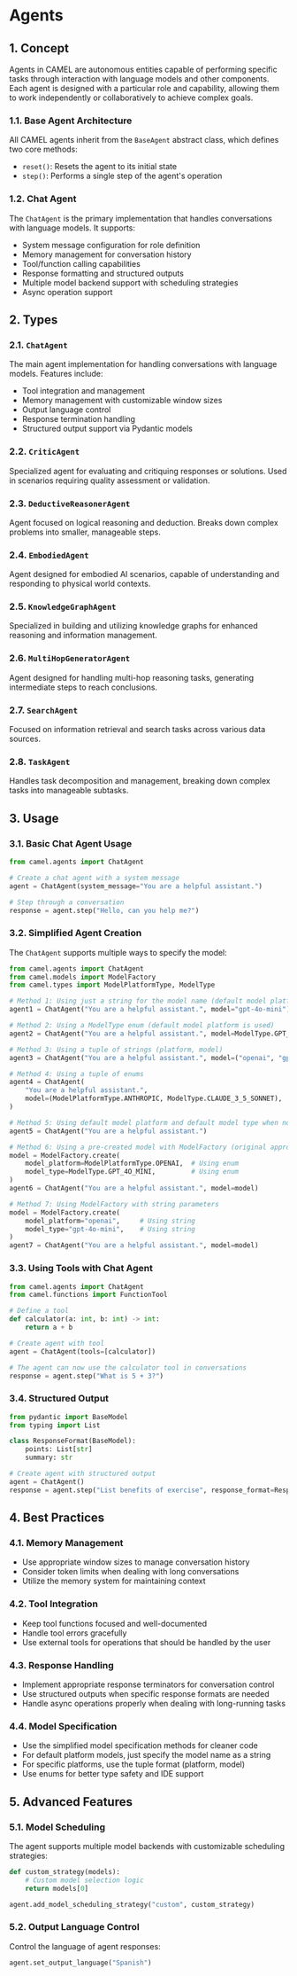 # Agents

## 1. Concept

Agents in CAMEL are autonomous entities capable of performing specific tasks through interaction with language models and other components. Each agent is designed with a particular role and capability, allowing them to work independently or collaboratively to achieve complex goals.

### 1.1. Base Agent Architecture
All CAMEL agents inherit from the `BaseAgent` abstract class, which defines two core methods:
- `reset()`: Resets the agent to its initial state
- `step()`: Performs a single step of the agent's operation

### 1.2. Chat Agent
The `ChatAgent` is the primary implementation that handles conversations with language models. It supports:
- System message configuration for role definition
- Memory management for conversation history
- Tool/function calling capabilities
- Response formatting and structured outputs
- Multiple model backend support with scheduling strategies
- Async operation support

## 2. Types

### 2.1. `ChatAgent`
The main agent implementation for handling conversations with language models. Features include:
- Tool integration and management
- Memory management with customizable window sizes
- Output language control
- Response termination handling
- Structured output support via Pydantic models

### 2.2. `CriticAgent`
Specialized agent for evaluating and critiquing responses or solutions. Used in scenarios requiring quality assessment or validation.

### 2.3. `DeductiveReasonerAgent`
Agent focused on logical reasoning and deduction. Breaks down complex problems into smaller, manageable steps.

### 2.4. `EmbodiedAgent`
Agent designed for embodied AI scenarios, capable of understanding and responding to physical world contexts.

### 2.5. `KnowledgeGraphAgent`
Specialized in building and utilizing knowledge graphs for enhanced reasoning and information management.

### 2.6. `MultiHopGeneratorAgent`
Agent designed for handling multi-hop reasoning tasks, generating intermediate steps to reach conclusions.

### 2.7. `SearchAgent`
Focused on information retrieval and search tasks across various data sources.

### 2.8. `TaskAgent`
Handles task decomposition and management, breaking down complex tasks into manageable subtasks.

## 3. Usage

### 3.1. Basic Chat Agent Usage
```python
from camel.agents import ChatAgent

# Create a chat agent with a system message
agent = ChatAgent(system_message="You are a helpful assistant.")

# Step through a conversation
response = agent.step("Hello, can you help me?")
```

### 3.2. Simplified Agent Creation
The `ChatAgent` supports multiple ways to specify the model:

```python
from camel.agents import ChatAgent
from camel.models import ModelFactory
from camel.types import ModelPlatformType, ModelType

# Method 1: Using just a string for the model name (default model platform is used)
agent1 = ChatAgent("You are a helpful assistant.", model="gpt-4o-mini")

# Method 2: Using a ModelType enum (default model platform is used)
agent2 = ChatAgent("You are a helpful assistant.", model=ModelType.GPT_4O_MINI)

# Method 3: Using a tuple of strings (platform, model)
agent3 = ChatAgent("You are a helpful assistant.", model=("openai", "gpt-4o-mini"))

# Method 4: Using a tuple of enums
agent4 = ChatAgent(
    "You are a helpful assistant.",
    model=(ModelPlatformType.ANTHROPIC, ModelType.CLAUDE_3_5_SONNET),
)

# Method 5: Using default model platform and default model type when none is specified
agent5 = ChatAgent("You are a helpful assistant.")

# Method 6: Using a pre-created model with ModelFactory (original approach)
model = ModelFactory.create(
    model_platform=ModelPlatformType.OPENAI,  # Using enum
    model_type=ModelType.GPT_4O_MINI,         # Using enum
)
agent6 = ChatAgent("You are a helpful assistant.", model=model)

# Method 7: Using ModelFactory with string parameters
model = ModelFactory.create(
    model_platform="openai",     # Using string
    model_type="gpt-4o-mini",    # Using string
)
agent7 = ChatAgent("You are a helpful assistant.", model=model)
```

### 3.3. Using Tools with Chat Agent
```python
from camel.agents import ChatAgent
from camel.functions import FunctionTool

# Define a tool
def calculator(a: int, b: int) -> int:
    return a + b

# Create agent with tool
agent = ChatAgent(tools=[calculator])

# The agent can now use the calculator tool in conversations
response = agent.step("What is 5 + 3?")
```

### 3.4. Structured Output
```python
from pydantic import BaseModel
from typing import List

class ResponseFormat(BaseModel):
    points: List[str]
    summary: str

# Create agent with structured output
agent = ChatAgent()
response = agent.step("List benefits of exercise", response_format=ResponseFormat)
```

## 4. Best Practices

### 4.1. Memory Management
- Use appropriate window sizes to manage conversation history
- Consider token limits when dealing with long conversations
- Utilize the memory system for maintaining context

### 4.2. Tool Integration
- Keep tool functions focused and well-documented
- Handle tool errors gracefully
- Use external tools for operations that should be handled by the user

### 4.3. Response Handling
- Implement appropriate response terminators for conversation control
- Use structured outputs when specific response formats are needed
- Handle async operations properly when dealing with long-running tasks

### 4.4. Model Specification
- Use the simplified model specification methods for cleaner code
- For default platform models, just specify the model name as a string
- For specific platforms, use the tuple format (platform, model)
- Use enums for better type safety and IDE support

## 5. Advanced Features

### 5.1. Model Scheduling
The agent supports multiple model backends with customizable scheduling strategies:
```python
def custom_strategy(models):
    # Custom model selection logic
    return models[0]

agent.add_model_scheduling_strategy("custom", custom_strategy)
```

### 5.2. Output Language Control
Control the language of agent responses:
```python
agent.set_output_language("Spanish")
```
